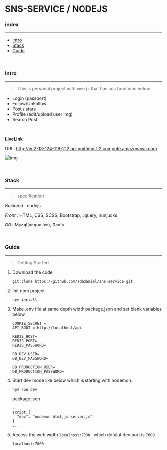 # SNS-SERVICE / NODEJS

### **index**
___

* [Intro](#Intro)
* [Stack](#Stack)
* [Guide](#Guide)

<br>

### **Intro** <a id="Intro"></a>
___
> This is personal project with `nodejs` that has sns functions below.
* Login (passport)
* Follow/UnFollow
* Post / stars
* Profile (edit/upload user img)
* Search Post

<br>

**LiveLink**

URL: http://ec2-13-124-118-212.ap-northeast-2.compute.amazonaws.com

![img]("https://user-images.githubusercontent.com/54664264/124418102-a56a3a00-dd95-11eb-9358-8d2a3f908f0c.png")


<br>

### **Stack** <a id="Stack"></a>
___
> specification

*Backend* :  nodejs

*Front* : HTML, CSS, SCSS, Bootstrap, Jquery, nunjucks

*DB* : Mysql(sequelize), Redis

<br>

### **Guide** <a id="Guide"></a>
___
> Getting Started

1. Download the code
   ```
   git clone https://github.com/sdadaniel/sns-service.git
   ```

2. Init npm project
    ```javascript
    npm install
    ```


3. Make .env file at same depth width package.json and set blank variables below
    ```
    COOKIE_SECRET = 
    API_ROOT = http://localhost/api

    REDIS_HOST=
    REDIS_PORT=
    REDIS_PASSWORD=

    DB_DEV_USER=
    DB_DEV_PASSWORD=

    DB_PRODUCTION_USER=
    DB_PRODUCTION_PASSWORD=
    ```

4. Start dev mode like below which is starting with nodemon.
    ```
    npm run dev
    ```

    package.json
    ```
    ...
    script:{
      "dev": "nodemon html,js server.js"
    }
    ...
    ```

4. Access the web width `localhost:7000 ` which defalut dev port is `7000`
    ```
    localhost:7000
    ```

